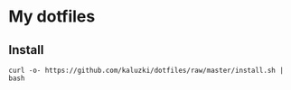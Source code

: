 # My dotfiles

Install
-------

    curl -o- https://github.com/kaluzki/dotfiles/raw/master/install.sh | bash